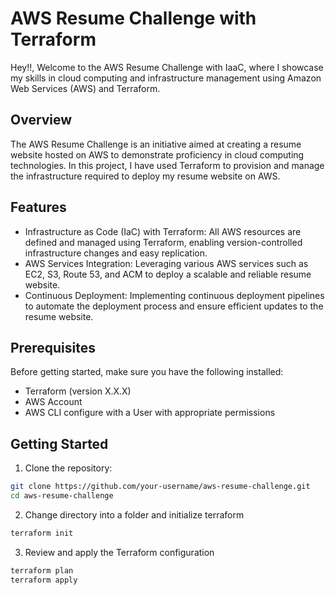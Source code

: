 # AWS Resume Challenge with Terraform

Hey!!, Welcome to the AWS Resume Challenge with IaaC, where I showcase my skills in cloud computing and infrastructure management using Amazon Web Services (AWS) and Terraform.

## Overview

The AWS Resume Challenge is an initiative aimed at creating a resume website hosted on AWS to demonstrate proficiency in cloud computing technologies. In this project, I have used Terraform to provision and manage the infrastructure required to deploy my resume website on AWS. 

## Features

- Infrastructure as Code (IaC) with Terraform: All AWS resources are defined and managed using Terraform, enabling version-controlled infrastructure changes and easy replication.
- AWS Services Integration: Leveraging various AWS services such as EC2, S3, Route 53, and ACM to deploy a scalable and reliable resume website.
- Continuous Deployment: Implementing continuous deployment pipelines to automate the deployment process and ensure efficient updates to the resume website.

## Prerequisites
Before getting started, make sure you have the following installed:

- Terraform (version X.X.X)
- AWS Account 
- AWS CLI configure with a User with appropriate permissions


## Getting Started

1. Clone the repository:

```bash
git clone https://github.com/your-username/aws-resume-challenge.git
cd aws-resume-challenge
```

2. Change directory into a folder and initialize terraform

```bash
terraform init
```

3. Review and apply the Terraform configuration
```bash
terraform plan
terraform apply
```
